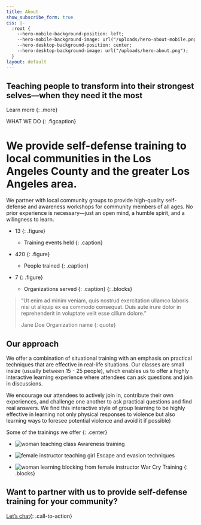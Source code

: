 ```yaml
---
title: About
show_subscribe_form: true
css: |-
  :root {
    --hero-mobile-background-position: left;
    --hero-mobile-background-image: url("/uploads/hero-about-mobile.png");
    --hero-desktop-background-position: center;
    --hero-desktop-background-image: url("/uploads/hero-about.png");
  }
layout: default
---
```


<section class="hero">

# Teaching people to transform into their strongest selves—when they need it the most

Learn more
{: .more}
</section>
WHAT WE DO
{: .figcaption}

# We provide self-defense training to local communities in the Los Angeles County and the greater Los Angeles area.

We partner with local community groups to provide high-quality self-defense and awareness workshops for community members of all ages. No prior experience is necessary—just an open mind, a humble spirit, and a wilingness to learn.

<section class="numbers">

* 13
  {: .figure}

  * Training events held
    {: .caption}

* 420
  {: .figure}

  * People trained
    {: .caption}

* 7
  {: .figure}

  * Organizations served
    {: .caption}
    {: .blocks}
    </section>

<section class="hero testimonials">


> “Ut enim ad minim veniam, quis nostrud exercitation ullamco laboris nisi ut aliquip ex ea commodo consequat. Duis aute irure dolor in reprehenderit in voluptate velit esse cillum dolore.”
>
>   Jane Doe
>   Organization name
>   {: quote}

# Our approach

We offer a combination of situational training with an emphasis on practical techniques that are effective in real-life situations.  Our classes are small insize (usually between 15 - 25 people), which enables us to offer a highly interactive learning experience where attendees can ask questions and join in discussions.  

We encourage our attendees to  actively join in, contribute their own experiences, and challenge one another to ask practical questions and find real answers. We find this interactive style of group learning to be highly effective in learning not only physical responses to violence but also learning ways to foresee potential violence and avoid it if possible)

Some of the trainings we offer
{: .center}

* ![woman teaching class](/uploads/classes-1.png)
  Awareness training

* ![female instructor teaching girl](/uploads/classes-2.png)
  Escape and evasion techniques

* ![woman learning blocking from female instructor](/uploads/classes-3.png)
  War Cry Training
{: .blocks}



## Want to partner with us to provide self-defense training for your community?

[Let’s chat](/contact){: .call-to-action}